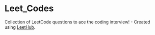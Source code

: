 # Leet_Codes
Collection of LeetCode questions to ace the coding interview! - Created using [LeetHub](https://github.com/QasimWani/LeetHub).
